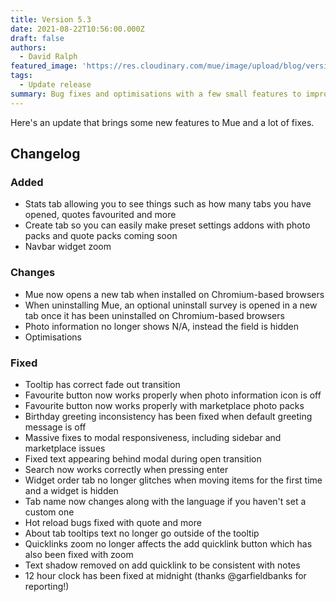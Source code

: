 ```yaml
---
title: Version 5.3
date: 2021-08-22T10:56:00.000Z
draft: false
authors:
  - David Ralph
featured_image: 'https://res.cloudinary.com/mue/image/upload/blog/version-5-3.webp'
tags:
  - Update release
summary: Bug fixes and optimisations with a few small features to improve your Mue experience further.
---
```


Here's an update that brings some new features to Mue and a lot of fixes.

## Changelog

### Added

* Stats tab allowing you to see things such as how many tabs you have opened, quotes favourited and more
* Create tab so you can easily make preset settings addons with photo packs and quote packs coming soon
* Navbar widget zoom

### Changes

* Mue now opens a new tab when installed on Chromium-based browsers
* When uninstalling Mue, an optional uninstall survey is opened in a new tab once it has been uninstalled on Chromium-based browsers
* Photo information no longer shows N/A, instead the field is hidden
* Optimisations

### Fixed

* Tooltip has correct fade out transition
* Favourite button now works properly when photo information icon is off
* Favourite button now works properly with marketplace photo packs
* Birthday greeting inconsistency has been fixed when default greeting message is off
* Massive fixes to modal responsiveness, including sidebar and marketplace issues
* Fixed text appearing behind modal during open transition
* Search now works correctly when pressing enter
* Widget order tab no longer glitches when moving items for the first time and a widget is hidden
* Tab name now changes along with the language if you haven't set a custom one
* Hot reload bugs fixed with quote and more
* About tab tooltips text no longer go outside of the tooltip
* Quicklinks zoom no longer affects the add quicklink button which has also been fixed with zoom
* Text shadow removed on add quicklink to be consistent with notes
* 12 hour clock has been fixed at midnight (thanks @garfieldbanks for reporting!)
